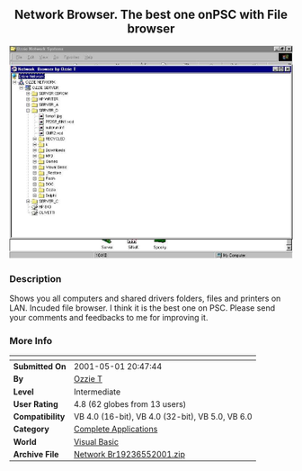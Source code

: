 ﻿<div align="center">

## Network Browser\. The best one onPSC with File browser

<img src="PIC2001556251126.jpg">
</div>

### Description

Shows you all computers and shared drivers folders, files and printers on LAN. Incuded file browser. I think it is the best one on PSC. Please send your comments and feedbacks to me for improving it.
 
### More Info
 


<span>             |<span>
---                |---
**Submitted On**   |2001-05-01 20:47:44
**By**             |[Ozzie T](https://github.com/Planet-Source-Code/PSCIndex/blob/master/ByAuthor/ozzie-t.md)
**Level**          |Intermediate
**User Rating**    |4.8 (62 globes from 13 users)
**Compatibility**  |VB 4\.0 \(16\-bit\), VB 4\.0 \(32\-bit\), VB 5\.0, VB 6\.0
**Category**       |[Complete Applications](https://github.com/Planet-Source-Code/PSCIndex/blob/master/ByCategory/complete-applications__1-27.md)
**World**          |[Visual Basic](https://github.com/Planet-Source-Code/PSCIndex/blob/master/ByWorld/visual-basic.md)
**Archive File**   |[Network Br19236552001\.zip](https://github.com/Planet-Source-Code/ozzie-t-network-browser-the-best-one-onpsc-with-file-browser__1-22965/archive/master.zip)








